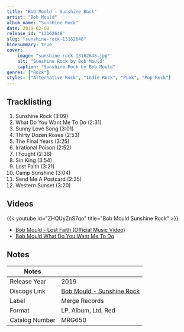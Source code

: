 ```yaml
---
title: "Bob Mould - Sunshine Rock"
artist: "Bob Mould"
album_name: "Sunshine Rock"
date: 2019-02-08
release_id: "13162648"
slug: "sunshine-rock-13162648"
hideSummary: true
cover:
    image: "sunshine-rock-13162648.jpg"
    alt: "Sunshine Rock by Bob Mould"
    caption: "Sunshine Rock by Bob Mould"
genres: ["Rock"]
styles: ["Alternative Rock", "Indie Rock", "Punk", "Pop Rock"]
---
```


## Tracklisting
1. Sunshine Rock (3:09)
2. What Do You Want Me To Do (2:31)
3. Sunny Love Song (3:01)
4. Thirty Dozen Roses (2:53)
5. The Final Years (3:25)
6. Irrational Poison (2:52)
7. I Fought (2:36)
8. Sin King (3:54)
9. Lost Faith (3:21)
10. Camp Sunshine (3:04)
11. Send Me A Postcard  (2:35)
12. Western Sunset (3:20)

## Videos
{{< youtube id="ZHQUyZnS7qo" title="Bob Mould Sunshine Rock" >}}
- [Bob Mould - Lost Faith (Official Music Video)](https://www.youtube.com/watch?v=k5F-aj171QM)
- [Bob Mould What Do You Want Me To Do](https://www.youtube.com/watch?v=m6ZW5r_C_mU)


## Notes

| Notes          |             |
| ---------------| ----------- |
| Release Year   | 2019 |
| Discogs Link   | [Bob Mould - Sunshine Rock](https://www.discogs.com/release/13162648-Bob-Mould-Sunshine-Rock) |
| Label          | Merge Records |
| Format         | LP, Album, Ltd, Red |
| Catalog Number | MRG650 |



